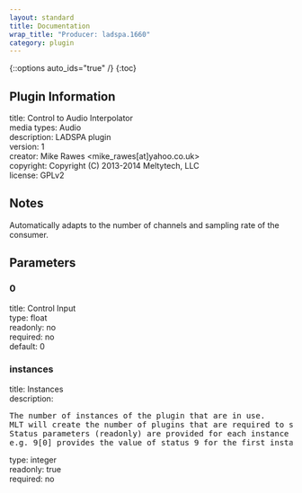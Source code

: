 ```yaml
---
layout: standard
title: Documentation
wrap_title: "Producer: ladspa.1660"
category: plugin
---
```

{::options auto_ids="true" /}
{:toc}

## Plugin Information

title: Control to Audio Interpolator  
media types:
Audio  
description: LADSPA plugin  
version: 1  
creator: Mike Rawes <mike_rawes[at]yahoo.co.uk>  
copyright: Copyright (C) 2013-2014 Meltytech, LLC  
license: GPLv2  

## Notes

Automatically adapts to the number of channels and sampling rate of the consumer.
## Parameters

### 0

title: Control Input    
type: float  
readonly: no  
required: no  
default: 0  

### instances

title: Instances    
description:
<pre>
The number of instances of the plugin that are in use.
MLT will create the number of plugins that are required to support the number of audio channels.
Status parameters (readonly) are provided for each instance and are accessed by specifying the instance number after the identifier (starting at zero).
e.g. 9[0] provides the value of status 9 for the first instance.
</pre>
type: integer  
readonly: true  
required: no  

